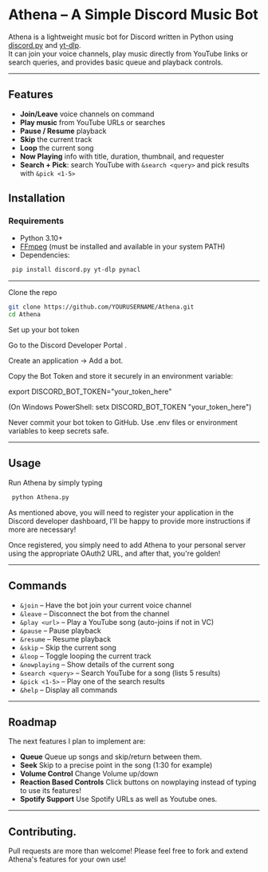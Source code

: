 #  Athena – A Simple Discord Music Bot

Athena is a lightweight music bot for Discord written in Python using [discord.py](https://discordpy.readthedocs.io/) and [yt-dlp](https://github.com/yt-dlp/yt-dlp).  
It can join your voice channels, play music directly from YouTube links or search queries, and provides basic queue and playback controls.

---

##  Features
-  **Join/Leave** voice channels on command  
-  **Play music** from YouTube URLs or searches  
-  **Pause / Resume** playback  
-  **Skip** the current track  
-  **Loop** the current song  
-  **Now Playing** info with title, duration, thumbnail, and requester  
-  **Search + Pick**: search YouTube with `&search <query>` and pick results with `&pick <1-5>`  

##  Installation

### Requirements
- Python 3.10+
- [FFmpeg](https://ffmpeg.org/) (must be installed and available in your system PATH)
- Dependencies:  
```bash
 pip install discord.py yt-dlp pynacl
```
  

---

Clone the repo 

```bash
git clone https://github.com/YOURUSERNAME/Athena.git
cd Athena
```


Set up your bot token

Go to the Discord Developer Portal
.

Create an application → Add a bot.

Copy the Bot Token and store it securely in an environment variable:

export DISCORD_BOT_TOKEN="your_token_here"


(On Windows PowerShell: setx DISCORD_BOT_TOKEN "your_token_here")

 Never commit your bot token to GitHub.
Use .env files or environment variables to keep secrets safe.

---

## Usage

Run Athena by simply typing

```bash
 python Athena.py
```

As mentioned above, you will need to register your application in the Discord developer dashboard, I'll be happy to provide more instructions if more are necessary!

Once registered, you simply need to add Athena to your personal server using the appropriate OAuth2 URL, and after that, you're golden!


---

## Commands

- `&join` – Have the bot join your current voice channel  
- `&leave` – Disconnect the bot from the channel  
- `&play <url>` – Play a YouTube song (auto-joins if not in VC)  
- `&pause` – Pause playback  
- `&resume` – Resume playback  
- `&skip` – Skip the current song  
- `&loop` – Toggle looping the current track  
- `&nowplaying` – Show details of the current song  
- `&search <query>` – Search YouTube for a song (lists 5 results)  
- `&pick <1-5>` – Play one of the search results  
- `&help` – Display all commands  


---

## Roadmap

The next features I plan to implement are:

-  **Queue**  Queue up songs and skip/return between them. 
-  **Seek** Skip to a precise point in the song (1:30 for example)  
-  **Volume Control** Change Volume up/down  
-  **Reaction Based Controls** Click buttons on nowplaying instead of typing to use its features!  
- **Spotify Support** Use Spotify URLs as well as Youtube ones. 


---

## Contributing.

Pull requests are more than welcome! Please feel free to fork and extend Athena's features for your own use!




